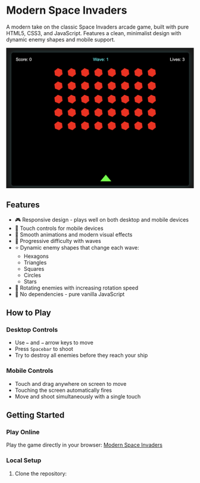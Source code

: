 # Modern Space Invaders

A modern take on the classic Space Invaders arcade game, built with pure HTML5, CSS3, and JavaScript. Features a clean, minimalist design with dynamic enemy shapes and mobile support.

![Space Invaders Game](preview.png)

## Features

- 🎮 Responsive design - plays well on both desktop and mobile devices
- 🎯 Touch controls for mobile devices
- 🚀 Smooth animations and modern visual effects
- 🔄 Progressive difficulty with waves
- ⭐ Dynamic enemy shapes that change each wave:
  - Hexagons
  - Triangles
  - Squares
  - Circles
  - Stars
- 🌟 Rotating enemies with increasing rotation speed
- 📱 No dependencies - pure vanilla JavaScript

## How to Play

### Desktop Controls
- Use `←` and `→` arrow keys to move
- Press `Spacebar` to shoot
- Try to destroy all enemies before they reach your ship

### Mobile Controls
- Touch and drag anywhere on screen to move
- Touching the screen automatically fires
- Move and shoot simultaneously with a single touch

## Getting Started

### Play Online

Play the game directly in your browser: [Modern Space Invaders](https://usamadar.github.io/spaceinvaders/)

### Local Setup

1. Clone the repository: 
